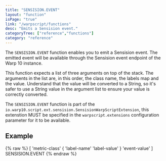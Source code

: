 ```yaml
---
title: "SENSISION.EVENT"
layout: "function"
isPage: "true"
link: "/warpscript/functions"
desc: "Emits a Sensision event."
categoryTree: ["reference","functions"]
category: "reference"
---
```

 
The `SENSISION.EVENT` function enables you to emit a Sensision event. The emitted event will be available through the Sensision event endpoint of the Warp 10 instance.

This function expects a list of three arguments on top of the stack. The arguments in the list are, in this order, the class name, the labels map and the value. Understand that the value will be converted to a String, so it's safer to use a String value in the argument list to ensure your value is correctly converted.

The `SENSISION.EVENT` function is part of the `io.warp10.script.ext.sensision.SensisionWarpScriptExtension`, this extenstion MUST be specified in the `warpscript.extensions` configuration parameter for it to be available.

## Example ##

{% raw %}
<warp10-warpscript-widget backend="{{backend}}"  exec-endpoint="{{execEndpoint}}">
[ 'metric-class' { 'label-name' 'label-value' } 'event-value' ] SENSISION.EVENT
</warp10-warpscript-widget>
{% endraw %}        
